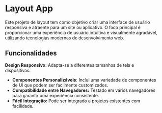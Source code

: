 # Layout App

Este projeto de layout tem como objetivo criar uma interface de usuário responsiva e atraente para um site ou aplicativo. O foco principal é proporcionar uma experiência de usuário intuitiva e visualmente agradável, utilizando tecnologias modernas de desenvolvimento web.

## Funcionalidades

**Design Responsivo:** Adapta-se a diferentes tamanhos de tela e dispositivos.
- **Componentes Personalizáveis:** Inclui uma variedade de componentes de UI que podem ser facilmente customizados.
- **Compatibilidade entre Navegadores:** Testado em vários navegadores para garantir uma experiência consistente.
- **Fácil Integração:** Pode ser integrado a projetos existentes com facilidade.
